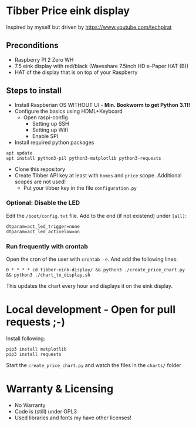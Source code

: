 # Tibber Price eink display

Inspired by myself but driven by https://www.youtube.com/techpirat

## Preconditions

* Raspberry PI 2 Zero WH
* 7.5 eink display with red/black (Waveshare 7.5inch HD e-Paper HAT (B))
* HAT of the display that is on top of your Raspberry

## Steps to install

* Install Raspberian OS WITHOUT UI - **Min. Bookworm to get Python 3.11!**
* Configure the basics using HDML+Keyboard
    * Open raspi-config
        * Setting up SSH
        * Setting up Wifi
        * Enable SPI
* Install required python packages

```
apt update
apt install python3-pil python3-matplotlib python3-requests
```

* Clone this repository
* Create Tibber API key at least with `homes` and `price` scope. Additional scopes are not used!
    * Put your tibber key in the file `configuration.py`

### Optional: Disable the LED

Edit the `/boot/config.txt` file. Add to the end (if not existend) under `[all]`:
```
dtparam=act_led_trigger=none
dtparam=act_led_activelow=on
```

### Run frequently with crontab

Open the cron of the user with `crontab -e`. And add the following lines:

```
0 * * * * cd tibber-eink-display/ && python3 ./create_price_chart.py && python3 ./chart_to_display.sh
```

This updates the chart every hour and displays it on the eink display.

# Local development - Open for pull requests ;-) 

Install following:

```
pip3 install matplotlib
pip3 install requests
```

Start the `create_price_chart.py` and watch the files in the `charts/` folder

# Warranty & Licensing

* No Warranty
* Code is (still) under GPL3
* Used libraries and fonts my have other licenses!